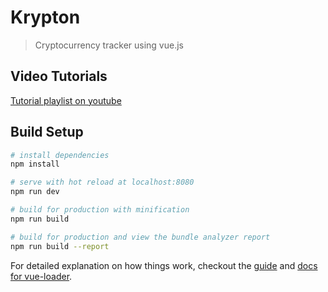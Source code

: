 # Krypton

> Cryptocurrency tracker using vue.js

## Video Tutorials

[Tutorial playlist on youtube](https://www.youtube.com/playlist?list=PLmxSe0-g_i-ghDmGTuwrI922YS1mXMR45)


## Build Setup

``` bash
# install dependencies
npm install

# serve with hot reload at localhost:8080
npm run dev

# build for production with minification
npm run build

# build for production and view the bundle analyzer report
npm run build --report
```

For detailed explanation on how things work, checkout the [guide](http://vuejs-templates.github.io/webpack/) and [docs for vue-loader](http://vuejs.github.io/vue-loader).
